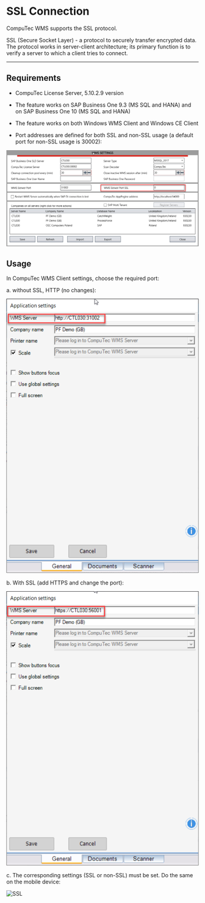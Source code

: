 # SSL Connection

CompuTec WMS supports the SSL protocol.

SSL (Secure Socket Layer) - a protocol to securely transfer encrypted data. The protocol works in server-client architecture; its primary function is to verify a server to which a client tries to connect.

---

## Requirements

- CompuTec License Server, 5.10.2.9 version

- The feature works on SAP Business One 9.3 (MS SQL and HANA) and on SAP Business One 10 (MS SQL and HANA)

- The feature works on both Windows WMS Client and Windows CE Client

- Port addresses are defined for both SSL and non-SSL usage (a default port for non-SSL usage is 30002):

![WMS Server Port SSL](./media/ssl-connection.png)

## Usage

In CompuTec WMS Client settings, choose the required port:

a. without SSL, HTTP (no changes):

  ![Server Choosing](./media/server-choosing.png)

b. With SSL (add HTTPS and change the port):

  ![Server Choosing](./media/server-choosing-2.png)

c. The corresponding settings (SSL or non-SSL) must be set. Do the same on the mobile device:

  ![SSL](./media/SSL.png)

  